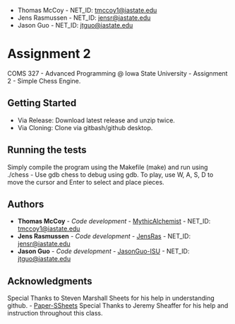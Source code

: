 * Thomas McCoy - NET_ID: tmccoy1@iastate.edu
* Jens Rasmussen - NET_ID: jensr@iastate.edu
* Jason Guo - NET_ID: jtguo@iastate.edu

# Assignment 2 

COMS 327 - Advanced Programming @ Iowa State University - Assignment 2 - Simple Chess Engine.

## Getting Started

* Via Release: Download latest release and unzip twice.
* Via Cloning: Clone via gitbash/github desktop.

## Running the tests

Simply compile the program using the Makefile (make) and run using ./chess - Use gdb chess to debug using gdb. 
To play, use W, A, S, D to move the cursor and Enter to select and place pieces.

## Authors

* **Thomas McCoy** - *Code development* - [MythicAlchemist](https://github.com/MythicAlchemist) - NET_ID: tmccoy1@iastate.edu
* **Jens Rasmussen** - *Code development* - [JensRas](https://github.com/JensRas) - NET_ID: jensr@iastate.edu
* **Jason Guo** - *Code development* - [JasonGuo-ISU](https://github.com/JasonGuo-ISU) - NET_ID: jtguo@iastate.edu

## Acknowledgments

Special Thanks to Steven Marshall Sheets for his help in understanding github. - [Paper-SSheets](https://github.com/Paper-SSheets)
Special Thanks to Jeremy Sheaffer for his help and instruction throughout this class.
